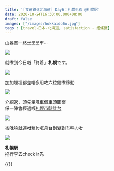 ```yaml
---
title: '[食道鉄道北海道] Day6：札幌到着 @札幌駅'
date: 2020-10-24T16:30:00.000+08:00
draft: false
images: ["/images/hokkaido6o.jpg"]
tags : [travel-日本-北海道, satisfaction - 搭條鐵]
---
```

 
由晏晝一路坐坐坐車...

![](/images/hokkaido6o1.jpg)

就嚟到今日嘅「終着」**札幌**です。

![](/images/hokkaido6o2.jpg)

加加埋埋都差唔多用咗六粒鐘嚟移動

![](/images/hokkaido6o3.jpg)

介紹返，頭先坐嘅車個車頭圖案  
係一陣會經過嘅[札幌市時計台](https://hidie.net/hokkaido6p/)  

![](/images/hokkaido6o4.jpg)

夜晚嘛就連咁繁忙嘅月台到變到冇咩人咁

![](/images/hokkaido6o5.jpg)

**札幌駅**  
拖行李去check in先

  
{{<hokkaido>}}
